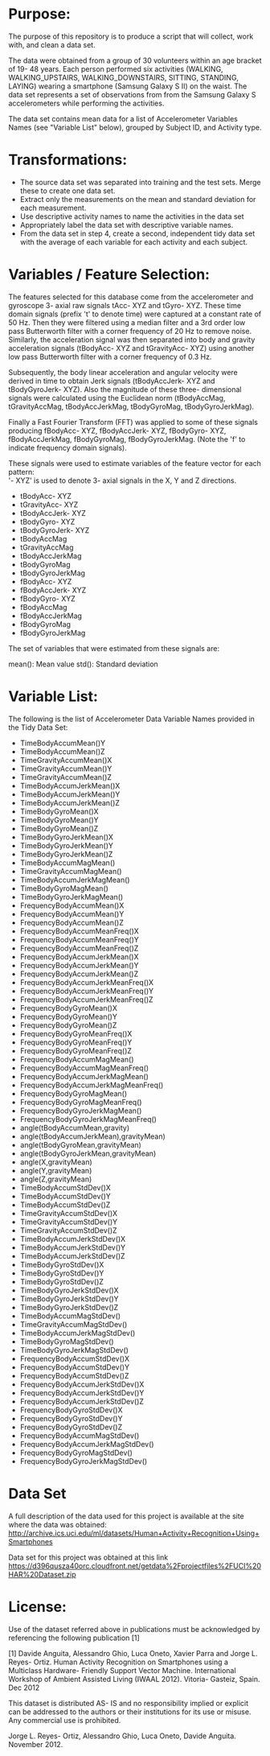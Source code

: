 
Purpose:
========
The purpose of this repository is to produce a script that will collect, work with, and clean a data set. 

The data were obtained from a group of 30 volunteers within an age bracket of 19- 48 years. Each person 
performed six activities (WALKING, WALKING_UPSTAIRS, WALKING_DOWNSTAIRS, SITTING, STANDING, LAYING) wearing 
a smartphone (Samsung Galaxy S II) on the waist. The data set represents a set of observations from 
from the Samsung Galaxy S accelerometers while performing the activities.

The data set contains mean data for a list of Accelerometer Variables Names (see "Variable List" below), 
grouped by Subject ID, and Activity type.


Transformations:
================
-  The source data set was separated into training and the test sets. Merge these to create one data set.
-  Extract only the measurements on the mean and standard deviation for each measurement.
-  Use descriptive activity names to name the activities in the data set
-  Appropriately label the data set with descriptive variable names.
-  From the data set in step 4, create a second, independent tidy data set with the average of each variable 
for each activity and each subject.


Variables / Feature Selection:
==============================
The features selected for this database come from the accelerometer and gyroscope 3- axial raw signals tAcc- XYZ 
and tGyro- XYZ. These time domain signals (prefix 't' to denote time) were captured at a constant rate of 50 Hz. 
Then they were filtered using a median filter and a 3rd order low pass Butterworth filter with a corner frequency 
of 20 Hz to remove noise. Similarly, the acceleration signal was then separated into body and gravity acceleration 
signals (tBodyAcc- XYZ and tGravityAcc- XYZ) using another low pass Butterworth filter with a corner frequency of 0.3 Hz. 

Subsequently, the body linear acceleration and angular velocity were derived in time to obtain Jerk signals 
(tBodyAccJerk- XYZ and tBodyGyroJerk- XYZ). Also the magnitude of these three- dimensional signals were calculated using 
the Euclidean norm (tBodyAccMag, tGravityAccMag, tBodyAccJerkMag, tBodyGyroMag, tBodyGyroJerkMag). 

Finally a Fast Fourier Transform (FFT) was applied to some of these signals producing fBodyAcc- XYZ, fBodyAccJerk- XYZ, 
fBodyGyro- XYZ, fBodyAccJerkMag, fBodyGyroMag, fBodyGyroJerkMag. (Note the 'f' to indicate frequency domain signals). 

These signals were used to estimate variables of the feature vector for each pattern:  
'- XYZ' is used to denote 3- axial signals in the X, Y and Z directions.

- tBodyAcc- XYZ
- tGravityAcc- XYZ
- tBodyAccJerk- XYZ
- tBodyGyro- XYZ
- tBodyGyroJerk- XYZ
- tBodyAccMag
- tGravityAccMag
- tBodyAccJerkMag
- tBodyGyroMag
- tBodyGyroJerkMag
- fBodyAcc- XYZ
- fBodyAccJerk- XYZ
- fBodyGyro- XYZ
- fBodyAccMag
- fBodyAccJerkMag
- fBodyGyroMag
- fBodyGyroJerkMag

The set of variables that were estimated from these signals are: 

mean(): Mean value
std(): Standard deviation



Variable List:
==============
The following is the list of Accelerometer Data Variable Names provided in the Tidy Data Set:

- TimeBodyAccumMean()Y
- TimeBodyAccumMean()Z
- TimeGravityAccumMean()X
- TimeGravityAccumMean()Y
- TimeGravityAccumMean()Z
- TimeBodyAccumJerkMean()X
- TimeBodyAccumJerkMean()Y
- TimeBodyAccumJerkMean()Z
- TimeBodyGyroMean()X
- TimeBodyGyroMean()Y
- TimeBodyGyroMean()Z
- TimeBodyGyroJerkMean()X
- TimeBodyGyroJerkMean()Y
- TimeBodyGyroJerkMean()Z
- TimeBodyAccumMagMean()
- TimeGravityAccumMagMean()
- TimeBodyAccumJerkMagMean()
- TimeBodyGyroMagMean()
- TimeBodyGyroJerkMagMean()
- FrequencyBodyAccumMean()X
- FrequencyBodyAccumMean()Y
- FrequencyBodyAccumMean()Z
- FrequencyBodyAccumMeanFreq()X
- FrequencyBodyAccumMeanFreq()Y
- FrequencyBodyAccumMeanFreq()Z
- FrequencyBodyAccumJerkMean()X
- FrequencyBodyAccumJerkMean()Y
- FrequencyBodyAccumJerkMean()Z
- FrequencyBodyAccumJerkMeanFreq()X
- FrequencyBodyAccumJerkMeanFreq()Y
- FrequencyBodyAccumJerkMeanFreq()Z
- FrequencyBodyGyroMean()X
- FrequencyBodyGyroMean()Y
- FrequencyBodyGyroMean()Z
- FrequencyBodyGyroMeanFreq()X
- FrequencyBodyGyroMeanFreq()Y
- FrequencyBodyGyroMeanFreq()Z
- FrequencyBodyAccumMagMean()
- FrequencyBodyAccumMagMeanFreq()
- FrequencyBodyAccumJerkMagMean()
- FrequencyBodyAccumJerkMagMeanFreq()
- FrequencyBodyGyroMagMean()
- FrequencyBodyGyroMagMeanFreq()
- FrequencyBodyGyroJerkMagMean()
- FrequencyBodyGyroJerkMagMeanFreq()
- angle(tBodyAccumMean,gravity)
- angle(tBodyAccumJerkMean),gravityMean)
- angle(tBodyGyroMean,gravityMean)
- angle(tBodyGyroJerkMean,gravityMean)
- angle(X,gravityMean)
- angle(Y,gravityMean)
- angle(Z,gravityMean)
- TimeBodyAccumStdDev()X
- TimeBodyAccumStdDev()Y
- TimeBodyAccumStdDev()Z
- TimeGravityAccumStdDev()X
- TimeGravityAccumStdDev()Y
- TimeGravityAccumStdDev()Z
- TimeBodyAccumJerkStdDev()X
- TimeBodyAccumJerkStdDev()Y
- TimeBodyAccumJerkStdDev()Z
- TimeBodyGyroStdDev()X
- TimeBodyGyroStdDev()Y
- TimeBodyGyroStdDev()Z
- TimeBodyGyroJerkStdDev()X
- TimeBodyGyroJerkStdDev()Y
- TimeBodyGyroJerkStdDev()Z
- TimeBodyAccumMagStdDev()
- TimeGravityAccumMagStdDev()
- TimeBodyAccumJerkMagStdDev()
- TimeBodyGyroMagStdDev()
- TimeBodyGyroJerkMagStdDev()
- FrequencyBodyAccumStdDev()X
- FrequencyBodyAccumStdDev()Y
- FrequencyBodyAccumStdDev()Z
- FrequencyBodyAccumJerkStdDev()X
- FrequencyBodyAccumJerkStdDev()Y
- FrequencyBodyAccumJerkStdDev()Z
- FrequencyBodyGyroStdDev()X
- FrequencyBodyGyroStdDev()Y
- FrequencyBodyGyroStdDev()Z
- FrequencyBodyAccumMagStdDev()
- FrequencyBodyAccumJerkMagStdDev()
- FrequencyBodyGyroMagStdDev()
- FrequencyBodyGyroJerkMagStdDev()


Data Set
========
A full description of the data used for this project is available at the site where the data was obtained:
http://archive.ics.uci.edu/ml/datasets/Human+Activity+Recognition+Using+Smartphones

Data set for this project was obtained at this link
https://d396qusza40orc.cloudfront.net/getdata%2Fprojectfiles%2FUCI%20HAR%20Dataset.zip


License:
========
Use of the dataset referred above in publications must be acknowledged by referencing the following publication [1] 

[1] Davide Anguita, Alessandro Ghio, Luca Oneto, Xavier Parra and Jorge L. Reyes- Ortiz. Human Activity Recognition on Smartphones using a Multiclass Hardware- Friendly Support Vector Machine. International Workshop of Ambient Assisted Living (IWAAL 2012). Vitoria- Gasteiz, Spain. Dec 2012

This dataset is distributed AS- IS and no responsibility implied or explicit can be addressed to the authors or their institutions for its use or misuse. Any commercial use is prohibited.

Jorge L. Reyes- Ortiz, Alessandro Ghio, Luca Oneto, Davide Anguita. November 2012.
